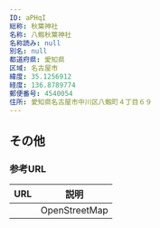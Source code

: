 ```yaml
---
ID: aPHqI
総称: 秋葉神社
名称: 八剱秋葉神社
名称読み: null
別名: null
都道府県: 愛知県
区域: 名古屋市
緯度: 35.1256912
経度: 136.8789774
郵便番号: 4540054
住所: 愛知県名古屋市中川区八剱町４丁目６９
---
```


## その他

### 参考URL

| URL | 説明          |
| --- | ------------- |
|     | OpenStreetMap |
